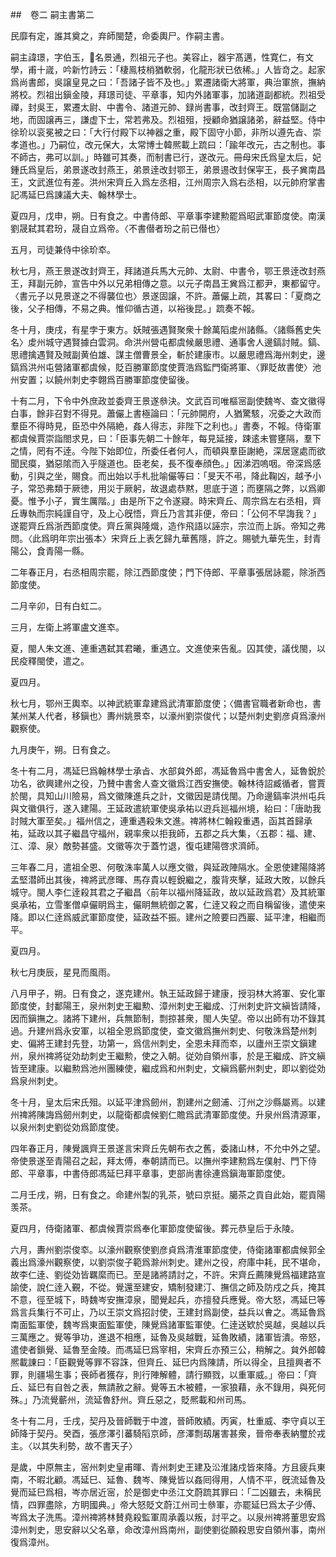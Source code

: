 ##　卷二 嗣主書第二

民靡有定，誰其奠之，弃師閩楚，命委輿尸。作嗣主書。

嗣主諱璟，字伯玉，𥘉名景通，烈祖元子也。美容止，器宇髙邁，性寛仁，有文學，甫十𡻕，吟新竹詩云：「棲鳯枝梢猶軟弱，化龍形狀已依稀。」人皆竒之。起家爲尚書郎，吳譲皇見之曰：「吾諸子皆不及也。」累遷諸衛大將軍，典治軍旅，撫納將校。烈祖出鎭金陵，拜璟司徒、平章事，知内外諸軍事，加諸道副都統。烈祖受禪，封吳王，累遷太尉、中書令、諸道元帥、録尚書事，改封齊王。既當儲副之地，而固譲再三，謙虚下士，常若弗及。烈祖殂，授顧命猶譲諸弟，辭益堅。侍中徐玠以衮冕被之曰：「大行付殿下以神器之重，殿下固守小節，非所以遵先㫖、崇孝道也。」乃嗣位，改元保大，太常博士韓熈載上䟽曰：「踰年改元，古之制也。事不師古，弗可以訓。」時雖可其奏，而制書已行，遂改元。冊母宋氏爲皇太后，妃鍾氏爲皇后，弟景遂改封燕王，弟景逹改封鄂王，弟景逷改封保寜王，長子兾南昌王，文武進位有差。洪州宋齊丘入爲左丞相，江州周宗入爲右丞相，以元帥府掌書記馮延巳爲諌議大夫、翰林學士。

夏四月，戊申，朔。日有食之。中書侍郎、平章事李建勲罷爲昭武軍節度使。南漢劉晟弑其君玢，晟自立爲帝。〈不書僣者玢之前已僣也〉

五月，司徒兼侍中徐玠䘚。

秋七月，燕王景遂改封齊王，拜諸道兵馬大元帥、太尉、中書令，鄂王景逹改封燕王，拜副元帥，宣告中外以兄弟相傳之意。以元子南昌王兾爲江都尹，東都留守。〈書元子以見景遂之不得襲位也〉景遂固譲，不許。蕭儼上疏，其畧曰：「夏商之後，父子相傳，不易之典。惟仰循古道，以裕後昆。」䟽奏不報。

冬十月，庚戌，有星孛于東方。妖賊張遇賢聚衆十餘萬䧟䖍州諸縣。〈諸縣舊史失名〉䖍州城守遇賢據白雲洞。命洪州營屯都虞候嚴思禮、通事舍人邊鎬討賊。鎬、思禮擒遇賢及賊副黄伯雄、謀主僧曹景全，斬於建康市。以嚴思禮爲海州刺史，邊鎬爲洪州屯營諸軍都虞候，貶百勝軍節度使賈浩爲監門衛將軍、〈罪貶故書使〉池州安置；以饒州刺史李翺爲百勝軍節度使留後。

十有二月，下令中外庶政並委齊王景遂叅決。文武百司唯樞宻副使魏岑、查文徽得白事，餘非召對不得見。蕭儼上書極論曰：「元帥開府，人猶驚駭，况委之大政而羣臣不得時見，臣恐中外隔絶，姦人得志，非陛下之利也。」書奏，不報。侍衛軍都虞候賈崇詣閤求見，曰：「臣事先朝二十餘年，每見延接，踈逺未嘗壅隔，羣下之情，罔有不逹。今陛下始即位，所委任者何人，而頓與羣臣謝絶，深居䆳處而欲聞民瘼，猶惡隂而入乎隧道也。臣老矣，長不復奉顔色。」因涕泗嗚咽。帝深爲感動，引與之坐，賜食。而出始以手札批喻儼等曰：「旻天不弔，降此鞠凶，越予小子，常恐弗類于厥徳，用災于厥躬，故退處恭黙，思底于道；而壅隔之弊，以爲卿憂。惟予小子，實生厲階。」由是所下之令遂寢。時宋齊丘、周宗爲左右丞相，齊丘專執而宗純謹自守，及上心旣悟，齊丘乃言其非便，帝曰：「公何不早誨我？」遂罷齊丘爲浙西節度使。齊丘黨與隆熾，造作飛語以誣宗，宗泣而上訴。帝知之弗問。〈此爲明年宗出張本〉宋齊丘上表乞歸九華舊隱，許之。賜號九華先生，封青陽公，食青陽一縣。

二年春正月，右丞相周宗罷，除江西節度使；門下侍郎、平章事張居詠罷，除浙西節度使。

二月辛卯，日有白虹二。

三月，左衛上將軍盧文進䘚。

夏，閩人朱文進、連重遇弑其君曦，重遇立。文進使来告亂。囚其使，議伐閩，以民疫釋閩使，遣之。

夏四月。

秋七月，鄂州王輿䘚。以神武統軍韋建爲武清軍節度使；〈備書官職者新命也，書某州某人代者，移鎭也〉夀州姚景䘚，以濠州劉崇俊代；以楚州刺史劉彦貞爲濠州觀察使。

九月庚午，朔。日有食之。

冬十有二月，馮延巳爲翰林學士承㫖、水部貟外郎，馮延魯爲中書舍人，延魯銳於功名，欲興建州之役，乃賛中書舍人查文徽爲江西安撫使。翰林待詔臧循者，嘗賈於閩，具知山川險易，爲文徽陳進兵之計，文徽因是請伐閩。乃命邊鎬率洪州屯兵與文徽俱行，遂入建陽。王延政遣統軍使吳承祐以逰兵廵福州境，紿曰：「唐助我討賊大軍至矣。」福州信之，連重遇殺朱文進。禆將林仁翰殺重遇，函其首歸承祐，延政以其子繼昌守福州，親率衆以拒我師，五郡之兵大集，〈五郡：福、建、江、漳、泉〉敵勢甚盛。文徽等次于蓋竹退，復屯建陽啓求濟師。

三年春二月，遣祖全恩、何敬洙率萬人以應文徽，與延政陣隔水。全恩使建陽降將孟堅潜師出其後，禆將武彦暉、馬存貴以輕銳繼之，腹背夾擊，延政大敗，以餘兵城守。閩人李仁逹殺其君之子繼昌〈前年以福州降延政，故以延政爲君〉及其統軍吳承祐，立雪峯僧卓儼眀爲主，儼眀無統御之畧，仁逹又殺之而自稱留後，遣使来降。即以仁逹爲威武軍節度使，延政益不振。建州之險要曰西巖、延平津，相繼而平。

夏四月。

秋七月庚辰，星見而風雨。

八月甲子，朔。日有食之，遂克建州。執王延政歸于建康，授羽林大將軍、安化軍節度使，封鄱陽王，泉州刺史王繼勲、漳州刺史王繼成、汀州刺史許文縝皆請降，因而鎭撫之。諸將下建州，兵無節制，剽掠甚衆，閩人失望。帝以出師有功不錄其過。升建州爲永安軍，以祖全恩爲節度使，查文徽爲撫州刺史、何敬洙爲楚州刺史、偏將王建封先登，功第一，爲信州刺史，全恩未拜而䘚，以廬州王崇文鎭建州，泉州禆將従効劫刺史王繼勲，使之入朝。従効自領州事，於是王繼成、許文縝皆至建康。以繼勲爲池州團練使，繼成爲和州刺史，文縝爲蘄州刺史，即以劉從効爲泉州刺史。

冬十月，皇太后宋氏殂。以延平津爲劒州，割建州之劒浦、汀州之沙縣屬焉。以建州禆將陳誨爲劒州刺史，以龍衛都虞候劉仁贍爲武清軍節度使。升泉州爲清源軍，以泉州刺史劉從効爲節度使。

四年春正月，陳覺諷齊王景遂言宋齊丘先朝布衣之舊，委諸山林，不允中外之望。帝使景遂至青陽召之起，拜太傅，奉朝請而已。以撫州李建勲爲左僕射、門下侍郎、平章事，中書侍郎馮延巳拜平章事，吏部尚書徐連爲鎭海軍節度使。

二月壬戌，朔，日有食之。命建州製的乳茶，號曰京挺。臈茶之貢自此始，罷貢陽羡茶。

夏四月，侍衛諸軍、都虞候賈崇爲奉化軍節度使留後。葬元恭皇后于永陵。

六月，夀州劉崇俊䘚。以濠州觀察使劉彦貞爲清淮軍節度使，侍衛諸軍都虞候郭全義出爲濠州觀察使，以劉崇俊子範爲滁州刺史。建州之役，府庫中耗，民不堪命，故李仁逹、劉從効皆羈縻而已。至是諸將請討之，不許。宋齊丘薦陳覺爲福建路宣諭使，說仁逹入覲，不從。覺還至建安，矯制發建汀、撫信之師及防戍之兵，掩其不意，徑至城下，時魏岑安撫漳泉，聞覺起兵，亦擅發兵應覺。帝大怒，馮延巳等爲言兵集行不可止，乃以王崇文爲招討使，王建封爲副使，益兵以㑹之。馮延魯爲南面監軍使，魏岑爲東面監軍使，陳覺爲諸軍監軍使。仁逹送欵於吳越，吳越以兵三萬應之。覺等爭功，進退不相應，延魯及吳越戰，延魯敗績，諸軍皆潰。帝怒，遣使者鎻覺、延魯至金陵。而馮延巳爲宰相，宋齊丘亦預三公，稍解之。貟外郎韓熈載諌曰：「臣觀覺等罪不容誅，但齊丘、延巳内爲陳請，所以得全，且擅興者不罪，則疆場生事；䘮師者獲存，則行陣解體，請行顯戮，以重軍威。」帝曰：「齊丘、延巳有自咎之表，無請赦之辭。覺等五木被體，一家狼藉，永不錄用，與死何殊。」乃流覺蘄州，流延魯舒州。齊丘惡之，貶熈載和州司馬。

冬十有二月，壬戌，契丹及晉師戰于中渡，晉師敗績。丙寅，杜重威、李守貞以王師降于契丹。癸酉，張彦澤引蕃騎䧟京師，彦澤剽刼屠害甚衆，晉帝奉表納璽於戎主。〈以其失利勢，故不書天子〉

是歲，中原無主，宻州刺史皇甫暉、青州刺史王建及㳂淮諸戍皆來降。方且疲兵東南，不暇北顧。馮延巳、延魯、魏岑、陳覺皆以姦囘得用，人情不平，旣流延魯及覺而延巳爲相，岑亦居近宻，於是御史中丞江文蔚䟽其罪曰：「二凶雖去，未稱民情，四罪盡除，方眀國典。」帝大怒貶文蔚江州司士叅軍，亦罷延巳爲太子少傅、岑爲太子洗馬。漳州禆將林賛堯殺監軍周承義以叛，討平之。以泉州禆將董思安爲漳州刺史，思安辭以父名章，命改漳州爲南州，副使劉從願殺思安自領州事，南州復爲漳州。